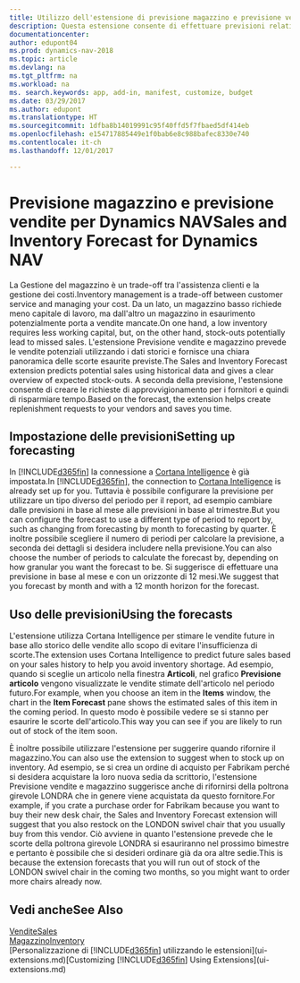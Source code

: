 ```yaml
---
title: Utilizzo dell'estensione di previsione magazzino e previsione vendite per gestire il magazzino
description: Questa estensione consente di effettuare previsioni relative alle vendite, offre una chiara panoramica del magazzino in esaurimento e consente di creare richieste di approvvigionamento per i fornitori.
documentationcenter: 
author: edupont04
ms.prod: dynamics-nav-2018
ms.topic: article
ms.devlang: na
ms.tgt_pltfrm: na
ms.workload: na
ms. search.keywords: app, add-in, manifest, customize, budget
ms.date: 03/29/2017
ms.author: edupont
ms.translationtype: HT
ms.sourcegitcommit: 1dfba8b14019991c95f40ffd5f7fbaed5df414eb
ms.openlocfilehash: e154717885449e1f0bab6e8c988bafec8330e740
ms.contentlocale: it-ch
ms.lasthandoff: 12/01/2017

---
```

# <a name="sales-and-inventory-forecast-for-dynamics-nav"></a><span data-ttu-id="1af9b-103">Previsione magazzino e previsione vendite per Dynamics NAV</span><span class="sxs-lookup"><span data-stu-id="1af9b-103">Sales and Inventory Forecast for Dynamics NAV</span></span>
<span data-ttu-id="1af9b-104">La Gestione del magazzino è un trade-off tra l'assistenza clienti e la gestione dei costi.</span><span class="sxs-lookup"><span data-stu-id="1af9b-104">Inventory management is a trade-off between customer service and managing your cost.</span></span> <span data-ttu-id="1af9b-105">Da un lato, un magazzino basso richiede meno capitale di lavoro, ma dall'altro un magazzino in esaurimento potenzialmente porta a vendite mancate.</span><span class="sxs-lookup"><span data-stu-id="1af9b-105">On one hand, a low inventory requires less working capital, but, on the other hand, stock-outs potentially lead to missed sales.</span></span> <span data-ttu-id="1af9b-106">L'estensione Previsione vendite e magazzino prevede le vendite potenziali utilizzando i dati storici e fornisce una chiara panoramica delle scorte esaurite previste.</span><span class="sxs-lookup"><span data-stu-id="1af9b-106">The Sales and Inventory Forecast extension predicts potential sales using historical data and gives a clear overview of expected stock-outs.</span></span> <span data-ttu-id="1af9b-107">A seconda della previsione, l'estensione consente di creare le richieste di approvvigionamento per i fornitori e quindi di risparmiare tempo.</span><span class="sxs-lookup"><span data-stu-id="1af9b-107">Based on the forecast, the extension helps create replenishment requests to your vendors and saves you time.</span></span>  

## <a name="setting-up-forecasting"></a><span data-ttu-id="1af9b-108">Impostazione delle previsioni</span><span class="sxs-lookup"><span data-stu-id="1af9b-108">Setting up forecasting</span></span>
<span data-ttu-id="1af9b-109">In [!INCLUDE[d365fin](includes/d365fin_md.md)] la connessione a [Cortana Intelligence](https://www.microsoft.com/en-us/cloud-platform/what-is-cortana-intelligence-suite) è già impostata.</span><span class="sxs-lookup"><span data-stu-id="1af9b-109">In [!INCLUDE[d365fin](includes/d365fin_md.md)], the connection to [Cortana Intelligence](https://www.microsoft.com/en-us/cloud-platform/what-is-cortana-intelligence-suite) is already set up for you.</span></span> <span data-ttu-id="1af9b-110">Tuttavia è possibile configurare la previsione per utilizzare un tipo diverso del periodo per il report, ad esempio cambiare dalle previsioni in base al mese alle previsioni in base al trimestre.</span><span class="sxs-lookup"><span data-stu-id="1af9b-110">But you can configure the forecast to use a different type of period to report by, such as changing from forecasting by month to forecasting by quarter.</span></span> <span data-ttu-id="1af9b-111">È inoltre possibile scegliere il numero di periodi per calcolare la previsione, a seconda dei dettagli si desidera includere nella previsione.</span><span class="sxs-lookup"><span data-stu-id="1af9b-111">You can also choose the number of periods to calculate the forecast by, depending on how granular you want the forecast to be.</span></span> <span data-ttu-id="1af9b-112">Si suggerisce di effettuare una previsione in base al mese e con un orizzonte di 12 mesi.</span><span class="sxs-lookup"><span data-stu-id="1af9b-112">We suggest that you forecast by month and with a 12 month horizon for the forecast.</span></span>  

## <a name="using-the-forecasts"></a><span data-ttu-id="1af9b-113">Uso delle previsioni</span><span class="sxs-lookup"><span data-stu-id="1af9b-113">Using the forecasts</span></span>
<span data-ttu-id="1af9b-114">L'estensione utilizza Cortana Intelligence per stimare le vendite future in base allo storico delle vendite allo scopo di evitare l'insufficienza di scorte.</span><span class="sxs-lookup"><span data-stu-id="1af9b-114">The extension uses Cortana Intelligence to predict future sales based on your sales history to help you avoid inventory shortage.</span></span> <span data-ttu-id="1af9b-115">Ad esempio, quando si sceglie un articolo nella finestra **Articoli**, nel grafico **Previsione articolo** vengono visualizzate le vendite stimate dell'articolo nel periodo futuro.</span><span class="sxs-lookup"><span data-stu-id="1af9b-115">For example, when you choose an item in the **Items** window, the chart in the **Item Forecast** pane shows the estimated sales of this item in the coming period.</span></span> <span data-ttu-id="1af9b-116">In questo modo è possibile vedere se si stanno per esaurire le scorte dell'articolo.</span><span class="sxs-lookup"><span data-stu-id="1af9b-116">This way you can see if you are likely to run out of stock of the item soon.</span></span>  

<span data-ttu-id="1af9b-117">È inoltre possibile utilizzare l'estensione per suggerire quando rifornire il magazzino.</span><span class="sxs-lookup"><span data-stu-id="1af9b-117">You can also use the extension to suggest when to stock up on inventory.</span></span> <span data-ttu-id="1af9b-118">Ad esempio, se si crea un ordine di acquisto per Fabrikam perché si desidera acquistare la loro nuova sedia da scrittorio, l'estensione Previsione vendite e magazzino suggerisce anche di rifornirsi della poltrona girevole LONDRA che in genere viene acquistata da questo fornitore.</span><span class="sxs-lookup"><span data-stu-id="1af9b-118">For example, if you crate a purchase order for Fabrikam because you want to buy their new desk chair, the Sales and Inventory Forecast extension will suggest that you also restock on the LONDON swivel chair that you usually buy from this vendor.</span></span> <span data-ttu-id="1af9b-119">Ciò avviene in quanto l'estensione prevede che le scorte della poltrona girevole LONDRA si esauriranno nel prossimo bimestre e pertanto è possibile che si desideri ordinare già da ora altre sedie.</span><span class="sxs-lookup"><span data-stu-id="1af9b-119">This is because the extension forecasts that you will run out of stock of the LONDON swivel chair in the coming two months, so you might want to order more chairs already now.</span></span>  

## <a name="see-also"></a><span data-ttu-id="1af9b-120">Vedi anche</span><span class="sxs-lookup"><span data-stu-id="1af9b-120">See Also</span></span>
[<span data-ttu-id="1af9b-121">Vendite</span><span class="sxs-lookup"><span data-stu-id="1af9b-121">Sales</span></span>](sales-manage-sales.md)  
[<span data-ttu-id="1af9b-122">Magazzino</span><span class="sxs-lookup"><span data-stu-id="1af9b-122">Inventory</span></span>](inventory-manage-inventory.md)  
<span data-ttu-id="1af9b-123">[Personalizzazione di [!INCLUDE[d365fin](includes/d365fin_md.md)] utilizzando le estensioni](ui-extensions.md)</span><span class="sxs-lookup"><span data-stu-id="1af9b-123">[Customizing [!INCLUDE[d365fin](includes/d365fin_md.md)] Using Extensions](ui-extensions.md)</span></span>  

